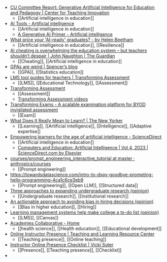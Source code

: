 - [CU Committee Report: Generative Artificial Intelligence for Education and Pedagogy | Center for Teaching Innovation](https://teaching.cornell.edu/generative-artificial-intelligence/cu-committee-report-generative-artificial-intelligence-education)
	- [[Artificial intelligence in education]]
- [AI Tools - Artificial intelligence](https://nationalcentreforai.jiscinvolve.org/wp/2024/08/28/ai-tools/)
	- [[Artificial intelligence in education]]
	- [A Generative AI Primer - Artificial intelligence](https://nationalcentreforai.jiscinvolve.org/wp/2024/08/14/generative-ai-primer/)
- [What price your 'AI-ready' graduates? - by Helen Beetham](https://helenbeetham.substack.com/p/what-price-your-ai-ready-graduates)
	- [[Artificial intelligence in education]], [[Resilience]]
- [AI cheating is overwhelming the education system – but teachers shouldn’t despair | John Naughton | The Guardian](https://www.theguardian.com/commentisfree/article/2024/aug/24/ai-cheating-chat-gpt-openai-writing-essays-school-university)
	- [[Cheating]], [[Artificial intelligence in education]]
- [GPAs are weird | Spencer’s blog](https://rhinopotamus.github.io/2024/02/21/gpas-are-weird.html)
	- [[GPA]], [[Statistics education]]
- [LMS tool guides for teachers | Transforming Assessment](https://transformingassessment.com/LMS_tool_guides_for_teachers)
	- [[LMS]], [[Educational Technology]], [[Assessment]]
- [Transforming Assessment](https://transformingassessment.com/)
	- [[Assessment]]
	- [Transforming Assessment videos](https://youtube.com/@transformingassessment?si=-5WE21j8wws_O1YW)
- [Transforming Exams - A scalable examination platform for BYOD invigilated assessment](https://www.transformingexams.com/)
	- [[Exam]]
- [What Does It Really Mean to Learn? | The New Yorker](https://www.newyorker.com/culture/open-questions/what-does-it-really-mean-to-learn)
	- [[Learning]], [[Artificial intelligence]], [[Intelligence]], [[Adaptive expertise]]
- [Empowering learners for the age of artificial intelligence - ScienceDirect](https://www.sciencedirect.com/science/article/pii/S2666920X23000097)
	- [[Artificial intelligence in education]]
	- [Computers and Education: Artificial Intelligence | Vol 4, 2023 | ScienceDirect.com by Elsevier](https://www.sciencedirect.com/journal/computers-and-education-artificial-intelligence/vol/4/suppl/C)
- [courses/prompt_engineering_interactive_tutorial at master · anthropics/courses](https://github.com/anthropics/courses/tree/master/prompt_engineering_interactive_tutorial)
	- [[Prompt engineering]]
- https://towardsdatascience.com/intro-to-dspy-goodbye-prompting-hello-programming-4ca1c6ce3eb9
	- [[Prompt engineering]], [[Open LLM]], [[Structured data]]
- [Three approaches to expanding undergraduate research (opinion)](https://www.insidehighered.com/opinion/views/2024/08/28/three-approaches-expanding-undergraduate-research-opinion)
	- [[Undergraduate research]], [[Institutional research]]
- [An actionable approach to avoiding bias in hiring decisions (opinion)](https://www.insidehighered.com/opinion/career-advice/2024/08/29/actionable-approach-avoiding-bias-hiring-decisions-opinion)
	- [[Bias in higher education]], [[Hiring]]
- [Learning management systems help make college a to-do list (opinion)](https://www.insidehighered.com/opinion/career-advice/teaching/2024/08/28/learning-management-systems-help-make-college-do-list)
	- [[LMS]], [[Canvas]]
- [Academies Collaborative - Home](https://www.academiescollaborative.com/)
	- [[health science]], [[Health education]], [[Educational development]]
- [Online Instructor Presence | Teaching and Learning Resource Center](https://teaching.resources.osu.edu/teaching-topics/online-instructor-presence)
	- [[Teaching presence]], [[Online teaching]]
- [Instructor Online Presence Checklist | Vicki Suter](https://vsuter.org/sense-of-presence/instruction-online-presence-checklist/)
	- [[Presence]], [[Teaching presence]], [[Checklist]]
-